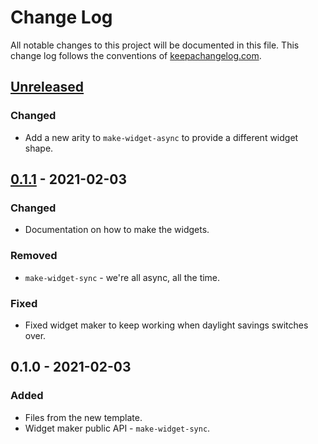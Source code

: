 # Change Log
All notable changes to this project will be documented in this file. This change log follows the conventions of [keepachangelog.com](http://keepachangelog.com/).

## [Unreleased]
### Changed
- Add a new arity to `make-widget-async` to provide a different widget shape.

## [0.1.1] - 2021-02-03
### Changed
- Documentation on how to make the widgets.

### Removed
- `make-widget-sync` - we're all async, all the time.

### Fixed
- Fixed widget maker to keep working when daylight savings switches over.

## 0.1.0 - 2021-02-03
### Added
- Files from the new template.
- Widget maker public API - `make-widget-sync`.

[Unreleased]: https://github.com/your-name/readability-is-king/compare/0.1.1...HEAD
[0.1.1]: https://github.com/your-name/readability-is-king/compare/0.1.0...0.1.1
